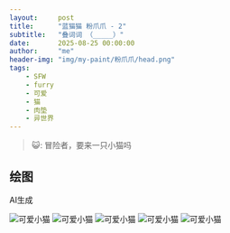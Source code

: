 ```yaml
---
layout:     post
title:      "蓝猫猫 粉爪爪 - 2"
subtitle:   "叠词词 （_____）"
date:       2025-08-25 00:00:00
author:     "me"
header-img: "img/my-paint/粉爪爪/head.png"
tags:
    - SFW
    - furry
    - 可爱
    - 猫
    - 肉垫
    - 异世界
---
```


> 😺: 冒险者，要来一只小猫吗

## 绘图
AI生成

![可爱小猫](/img/my-paint/粉爪爪2/1.jpg)
![可爱小猫](/img/my-paint/粉爪爪2/2.jpg)
![可爱小猫](/img/my-paint/粉爪爪2/3.jpg)
![可爱小猫](/img/my-paint/粉爪爪2/4.jpg)
![可爱小猫](/img/my-paint/粉爪爪2/5.jpg)

